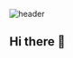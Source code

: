 ![header](https://capsule-render.vercel.app/api?type=venom&color=#0000000&section=header&text=Glad%20to%20meet%20you%20%F0%9F%A4%97)

## Hi there 👋

<!--
**youunaaaKim/youunaaaKim** is a ✨ _special_ ✨ repository because its `README.md` (this file) appears on your GitHub profile.

Here are some ideas to get you started:

- 🔭 I’m currently working on ...
- 🌱 I’m currently learning ...
- 👯 I’m looking to collaborate on ...
- 🤔 I’m looking for help with ...
- 💬 Ask me about ...
- 📫 How to reach me: ...
- 😄 Pronouns: ...
- ⚡ Fun fact: ...
-->

